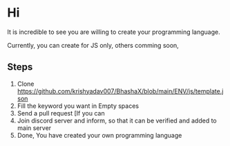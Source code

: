 # Hi

It is incredible to see you are willing to create your programming language.

Currently, you can create for JS only, others comming soon,

## Steps
1. Clone https://github.com/krishyadav007/BhashaX/blob/main/ENV/js/template.json
2. Fill the keyword you want in Empty spaces
3. Send a pull request [If you can
4. Join discord server and inform, so that it can be verified and added to main server
5. Done, You have created your own programming language
